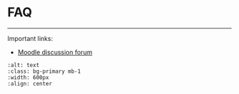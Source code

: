 # FAQ

---

Important links:

- [Moodle discussion forum](https://e-learning.hdm-stuttgart.de/moodle/mod/forum/view.php?id=97729)




```{image} ../_static/img/course-overview.png
:alt: text
:class: bg-primary mb-1
:width: 600px
:align: center
```
